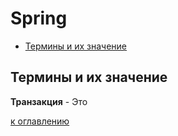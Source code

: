 # Spring
+ [Термины и их значение](#Термины-и-их-значение)



## Термины и их значение
__Транзакция__ - Это

[к оглавлению](#Spring)
